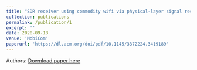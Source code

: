 ```yaml
---
title: "SDR receiver using commodity wifi via physical-layer signal reconstruction"
collection: publications
permalink: /publication/1
excerpt: ''
date: 2020-09-18
venue: 'MobiCom'
paperurl: 'https://dl.acm.org/doi/pdf/10.1145/3372224.3419189'
---
```

Authors: 
[Download paper here](https://dl.acm.org/doi/pdf/10.1145/3372224.3419189)

